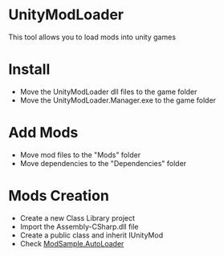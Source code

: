 # UnityModLoader
This tool allows you to load mods into unity games

# Install

* Move the UnityModLoader dll files to the game folder
* Move the UnityModLoader.Manager.exe to the game folder

# Add Mods

* Move mod files to the "Mods" folder
* Move dependencies to the "Dependencies" folder

# Mods Creation
* Create a new Class Library project
* Import the Assembly-CSharp.dll file
* Create a public class and inherit IUnityMod
* Check [ModSample.AutoLoader](https://github.com/N4T4NM/UnityModLoader/tree/master/ModSample.AutoLoader)
